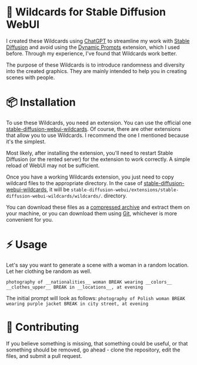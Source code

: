 # 📑 Wildcards for Stable Diffusion WebUI

I created these Wildcards using [ChatGPT](https://chat.openai.com) to streamline my work with [Stable Diffusion](https://github.com/AUTOMATIC1111/stable-diffusion-webui) and avoid using the [Dynamic Prompts](https://github.com/adieyal/sd-dynamic-prompts) extension, which I used before. Through my experience, I've found that Wildcards work better.

The purpose of these Wildcards is to introduce randomness and diversity into the created graphics. They are mainly intended to help you in creating scenes with people.

# 📦 Installation 
To use these Wildcards, you need an extension. You can use the official one [stable-diffusion-webui-wildcards](https://github.com/AUTOMATIC1111/stable-diffusion-webui-wildcards). Of course, there are other extensions that allow you to use Wildcards. I recommend the one I mentioned because it's the simplest.

Most likely, after installing the extension, you'll need to restart Stable Diffusion (or the rented server) for the extension to work correctly. A simple reload of WebUI may not be sufficient.

Once you have a working Wildcards extension, you just need to copy wildcard files to the appropriate directory. In the case of [stable-diffusion-webui-wildcards](https://github.com/AUTOMATIC1111/stable-diffusion-webui-wildcards), it will be `stable-diffusion-webui/extensions/stable-diffusion-webui-wildcards/wildcards/`. directory.

You can download these files as a [compressed archive](https://github.com/Avaray/stable-diffusion-simple-wildcards/archive/refs/heads/main.zip) and extract them on your machine, or you can download them using [Git](https://git-scm.com/docs/git-clone), whichever is more convenient for you.

# ⚡️ Usage
Let's say you want to generate a scene with a woman in a random location. Let her clothing be random as well. 

`photography of __nationalities__ woman BREAK wearing __colors__ __clothes_upper__ BREAK in __locations__, at evening`

The initial prompt will look as follows:
`photography of Polish woman BREAK wearing purple jacket BREAK in city street, at evening`


# 📝 Contributing
If you believe something is missing, that something could be useful, or that something should be removed, go ahead - clone the repository, edit the files, and submit a pull request.
